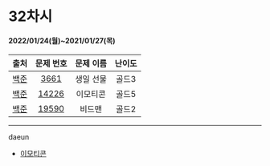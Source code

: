 # 32차시
#### 2022/01/24(월)~2021/01/27(목)

|               출처               |                   문제 번호                    |     문제 이름      | 난이도 |
| :------------------------------: | :--------------------------------------------: | :----------------: | :----: |
| [백준](https://www.acmicpc.net/) | [3661](https://www.acmicpc.net/problem/3661) | 생일 선물 | 골드3  |
| [백준](https://www.acmicpc.net/) | [14226](https://www.acmicpc.net/problem/14226) | 이모티콘 | 골드5 |
| [백준](https://www.acmicpc.net/) | [19590](https://www.acmicpc.net/problem/19590) | 비드맨 | 골드2 |

---

daeun
- [이모티콘](https://hoonycode.notion.site/026ea16cc4e74a1f8d6ed42491be96aa)
